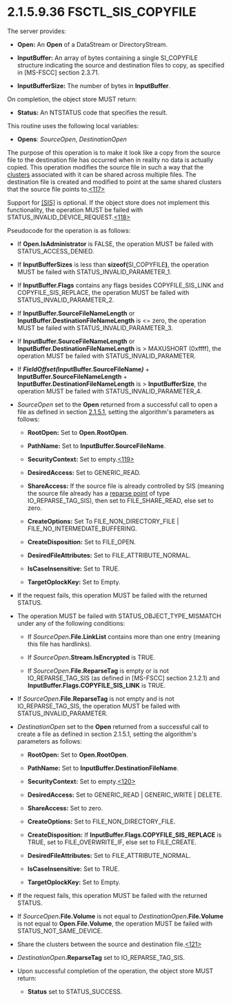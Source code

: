 <html dir="LTR" xmlns:mshelp="http://msdn.microsoft.com/mshelp" xmlns:ddue="http://ddue.schemas.microsoft.com/authoring/2003/5" xmlns:xlink="http://www.w3.org/1999/xlink" xmlns:tool="http://www.microsoft.com/tooltip">
    <head>
        <meta http-equiv="Content-Type" content="text/html; CHARSET=utf-8"></meta>
        <meta name="save" content="history"></meta>
        <title>2.1.5.9.36 FSCTL_SIS_COPYFILE</title>
        <xml>
            <mshelp:toctitle title="2.1.5.9.36 FSCTL_SIS_COPYFILE"></mshelp:toctitle>
            <mshelp:rltitle title="[MS-FSA]: FSCTL_SIS_COPYFILE"></mshelp:rltitle>
            <mshelp:keyword index="A" term="aecc6810-5ded-4847-aef6-316ad61c17dc"></mshelp:keyword>
            <mshelp:attr name="DCSext.ContentType" value="open specification"></mshelp:attr>
            <mshelp:attr name="AssetID" value="aecc6810-5ded-4847-aef6-316ad61c17dc"></mshelp:attr>
            <mshelp:attr name="TopicType" value="kbRef"></mshelp:attr>
            <mshelp:attr name="DCSext.Title" value="[MS-FSA]: FSCTL_SIS_COPYFILE" />
        </xml>
    </head>
    <body>
        <div id="header">
            <h1 class="heading">2.1.5.9.36 FSCTL_SIS_COPYFILE</h1>
        </div>
        <div id="mainSection">
            <div id="mainBody">
                <div id="allHistory" class="saveHistory"></div>
                <div id="sectionSection0" class="section" name="collapseableSection">
                    

<p>The server provides:</p>

<ul><li><p><span><span> 
</span></span><b>Open:</b> An <b>Open</b> of a DataStream or DirectoryStream.</p>

</li><li><p><span><span> 
</span></span><b>InputBuffer:</b> An array of bytes containing a single
SI_COPYFILE structure indicating the source and destination files to copy, as
specified in <mshelp:link keywords="efbfe127-73ad-4140-9967-ec6500e66d5e" tabindex="0">[MS-FSCC]</mshelp:link>
section <mshelp:link keywords="2ceb5108-f6e4-484e-be43-863a16a5b69a" tabindex="0">2.3.71</mshelp:link>.</p>

</li><li><p><span><span> 
</span></span><b>InputBufferSize:</b> The number of bytes in <b>InputBuffer</b>.</p>

</li></ul><p>On completion, the object store MUST return:</p>

<ul><li><p><span><span> 
</span></span><b>Status:</b> An NTSTATUS code that specifies the result.</p>

</li></ul><p>This routine uses the following local variables:</p>

<ul><li><p><span><span> 
</span></span><b>Opens</b>: <i>SourceOpen</i>, <i>DestinationOpen</i></p>

</li></ul><p>The purpose of this operation is to make it look like a copy
from the source file to the destination file has occurred when in reality no
data is actually copied. This operation modifies the source file in such a way
that the <a href="682f0f59-385c-4351-b81a-3b234f53db03.md#gt_feef37b3-c173-4f51-aab6-b55a6366259b">clusters</a>
associated with it can be shared across multiple files. The destination file is
created and modified to point at the same shared clusters that the source file
points to.<a id="Appendix_A_Target_117"></a><a href="4e3695bd-7574-4f24-a223-b4679c065b63.md#Appendix_A_117" aria-label="Product behavior note 117">&lt;117&gt;</a></p>

<p>Support for <a href="https://go.microsoft.com/fwlink/?LinkId=90517">[SIS]</a> is optional. If
the object store does not implement this functionality, the operation MUST be
failed with STATUS_INVALID_DEVICE_REQUEST.<a id="Appendix_A_Target_118"></a><a href="4e3695bd-7574-4f24-a223-b4679c065b63.md#Appendix_A_118" aria-label="Product behavior note 118">&lt;118&gt;</a></p>

<p>Pseudocode for the operation is as follows:</p>

<ul><li><p><span><span> 
</span></span>If <b>Open.IsAdministrator</b> is FALSE, the operation MUST be
failed with STATUS_ACCESS_DENIED.</p>

</li><li><p><span><span> 
</span></span>If <b>InputBufferSizes</b> is less than <b>sizeof(</b>SI_COPYFILE<b>)</b>,
the operation MUST be failed with STATUS_INVALID_PARAMETER_1.</p>

</li><li><p><span><span> 
</span></span>If <b>InputBuffer.Flags</b> contains any flags besides
COPYFILE_SIS_LINK and COPYFILE_SIS_REPLACE, the operation MUST be failed with
STATUS_INVALID_PARAMETER_2.</p>

</li><li><p><span><span> 
</span></span>If <b>InputBuffer.SourceFileNameLength</b> or <b>InputBuffer.DestinationFileNameLength</b>
is &lt;= zero, the operation MUST be failed with STATUS_INVALID_PARAMETER_3.</p>

</li><li><p><span><span> 
</span></span>If <b>InputBuffer.SourceFileNameLength</b> or <b>InputBuffer.DestinationFileNameLength</b>
is &gt; MAXUSHORT (0xffff), the operation MUST be failed with STATUS_INVALID_PARAMETER.</p>

</li><li><p><span><span> 
</span></span>If <b><i>FieldOffset(</i>InputBuffer.SourceFileName<i>)</i></b> +
<b>InputBuffer.SourceFileNameLength</b> + <b>InputBuffer.DestinationFileNameLength</b>
is &gt; <b>InputBufferSize</b>, the operation MUST be failed with
STATUS_INVALID_PARAMETER_4.</p>

</li><li><p><span><span> 
</span></span><i>SourceOpen</i> set to the <b>Open</b> returned from a
successful call to open a file as defined in section <a href="8ada5fbe-db4e-49fd-aef6-20d54b748e40.md">2.1.5.1</a>, setting the
algorithm's parameters as follows:</p>

<ul><li><p><span><span>  </span></span><b>RootOpen:</b>
Set to <b>Open.RootOpen</b>.</p>

</li><li><p><span><span>  </span></span><b>PathName:</b>
Set to <b>InputBuffer.SourceFileName</b>.</p>

</li><li><p><span><span>  </span></span><b>SecurityContext:</b>
Set to empty.<a id="Appendix_A_Target_119"></a><a href="4e3695bd-7574-4f24-a223-b4679c065b63.md#Appendix_A_119" aria-label="Product behavior note 119">&lt;119&gt;</a></p>

</li><li><p><span><span>  </span></span><b>DesiredAccess:</b>
Set to GENERIC_READ.</p>

</li><li><p><span><span>  </span></span><b>ShareAccess:</b>
If the source file is already controlled by SIS (meaning the source file
already has a <a href="682f0f59-385c-4351-b81a-3b234f53db03.md#gt_4fed0b53-5fc8-4818-886f-93d87f3035e1">reparse point</a>
of type IO_REPARSE_TAG_SIS), then set to FILE_SHARE_READ, else set to zero.</p>

</li><li><p><span><span>  </span></span><b>CreateOptions:</b>
Set To FILE_NON_DIRECTORY_FILE | FILE_NO_INTERMEDIATE_BUFFERING.</p>

</li><li><p><span><span>  </span></span><b>CreateDisposition:</b>
Set to FILE_OPEN.</p>

</li><li><p><span><span>  </span></span><b>DesiredFileAttributes:</b>
Set to FILE_ATTRIBUTE_NORMAL.</p>

</li><li><p><span><span>  </span></span><b>IsCaseInsensitive:</b>
Set to TRUE.</p>

</li><li><p><span><span>  </span></span><b>TargetOplockKey:</b>
Set to Empty.</p>

</li></ul></li><li><p><span><span> 
</span></span>If the request fails, this operation MUST be failed with the
returned STATUS.</p>

</li><li><p><span><span> 
</span></span>The operation MUST be failed with STATUS_OBJECT_TYPE_MISMATCH
under any of the following conditions:</p>

<ul><li><p><span><span>  </span></span>If <i>SourceOpen</i><b>.File.LinkList</b>
contains more than one entry (meaning this file has hardlinks).</p>

</li><li><p><span><span>  </span></span>If <i>SourceOpen</i><b>.Stream.IsEncrypted</b>
is TRUE.</p>

</li><li><p><span><span>  </span></span>If <i>SourceOpen</i><b>.File.ReparseTag</b>
is empty or is not IO_REPARSE_TAG_SIS (as defined in [MS-FSCC] section <mshelp:link keywords="c8e77b37-3909-4fe6-a4ea-2b9d423b1ee4" tabindex="0">2.1.2.1</mshelp:link>)
and <b>InputBuffer.Flags.COPYFILE_SIS_LINK</b> is TRUE.</p>

</li></ul></li><li><p><span><span> 
</span></span>If <i>SourceOpen</i><b>.File.ReparseTag</b> is not empty and is
not IO_REPARSE_TAG_SIS, the operation MUST be failed with
STATUS_INVALID_PARAMETER.</p>

</li><li><p><span><span> 
</span></span><i>DestinationOpen</i> set to the <b>Open</b> returned from a
successful call to create a file as defined in section 2.1.5.1, setting the
algorithm's parameters as follows:</p>

<ul><li><p><span><span>  </span></span><b>RootOpen:</b>
Set to <b>Open.RootOpen</b>.</p>

</li><li><p><span><span>  </span></span><b>PathName:</b>
Set to <b>InputBuffer.DestinationFileName</b>.</p>

</li><li><p><span><span>  </span></span><b>SecurityContext:</b>
Set to empty.<a id="Appendix_A_Target_120"></a><a href="4e3695bd-7574-4f24-a223-b4679c065b63.md#Appendix_A_120" aria-label="Product behavior note 120">&lt;120&gt;</a></p>

</li><li><p><span><span>  </span></span><b>DesiredAccess:</b>
Set to GENERIC_READ | GENERIC_WRITE | DELETE.</p>

</li><li><p><span><span>  </span></span><b>ShareAccess:</b>
Set to zero.</p>

</li><li><p><span><span>  </span></span><b>CreateOptions:</b>
Set to FILE_NON_DIRECTORY_FILE.</p>

</li><li><p><span><span>  </span></span><b>CreateDisposition:</b>
If <b>InputBuffer.Flags.COPYFILE_SIS_REPLACE</b> is TRUE, set to
FILE_OVERWRITE_IF, else set to FILE_CREATE.</p>

</li><li><p><span><span>  </span></span><b>DesiredFileAttributes:</b>
Set to FILE_ATTRIBUTE_NORMAL.</p>

</li><li><p><span><span>  </span></span><b>IsCaseInsensitive:</b>
Set to TRUE.</p>

</li><li><p><span><span>  </span></span><b>TargetOplockKey:</b>
Set to Empty.</p>

</li></ul></li><li><p><span><span> 
</span></span>If the request fails, this operation MUST be failed with the
returned STATUS.</p>

</li><li><p><span><span> 
</span></span>If <i>SourceOpen</i><b>.File.Volume</b> is not equal to <i>DestinationOpen</i><b>.File.Volume</b>
is not equal to <b>Open.File.Volume</b>, the operation MUST be failed with
STATUS_NOT_SAME_DEVICE.</p>

</li><li><p><span><span> 
</span></span>Share the clusters between the source and destination file.<a id="Appendix_A_Target_121"></a><a href="4e3695bd-7574-4f24-a223-b4679c065b63.md#Appendix_A_121" aria-label="Product behavior note 121">&lt;121&gt;</a></p>

</li><li><p><span><span> 
</span></span><i>DestinationOpen</i><b>.ReparseTag</b> set to
IO_REPARSE_TAG_SIS.</p>

</li><li><p><span><span> 
</span></span>Upon successful completion of the operation, the object store
MUST return:</p>

<ul><li><p><span><span>  </span></span><b>Status</b>
set to STATUS_SUCCESS.</p>

</li></ul></li></ul>
                </div>
            </div>
        </div>
    </body>
</html>